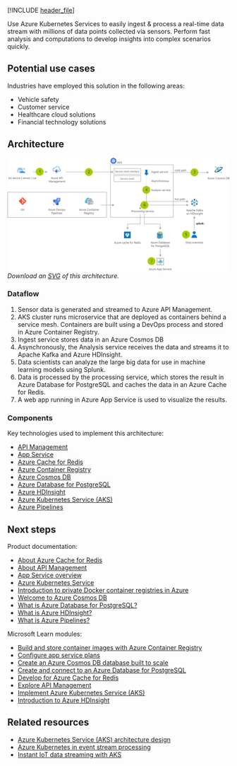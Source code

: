 [!INCLUDE [header_file](../../../includes/sol-idea-header.md)]

Use Azure Kubernetes Services to easily ingest & process a real-time data stream with millions of data points collected via sensors. Perform fast analysis and computations to develop insights into complex scenarios quickly.

## Potential use cases

Industries have employed this solution in the following areas:

- Vehicle safety
- Customer service
- Healthcare cloud solutions
- Financial technology solutions

## Architecture

![Architecture Diagram](../media/data-streaming-scenario.png)
*Download an [SVG](../media/data-streaming-scenario.svg) of this architecture.*

### Dataflow

1. Sensor data is generated and streamed to Azure API Management.
1. AKS cluster runs microservice that are deployed as containers behind a service mesh. Containers are built using a DevOps process and stored in Azure Container Registry.
1. Ingest service stores data in an Azure Cosmos DB
1. Asynchronously, the Analysis service receives the data and streams it to Apache Kafka and Azure HDInsight.
1. Data scientists can analyze the large big data for use in machine learning models using Splunk.
1. Data is processed by the processing service, which stores the result in Azure Database for PostgreSQL and caches the data in an Azure Cache for Redis.
1. A web app running in Azure App Service is used to visualize the results.

### Components

Key technologies used to implement this architecture:

- [API Management](https://azure.microsoft.com/services/api-management)
- [App Service](https://azure.microsoft.com/services/app-service)
- [Azure Cache for Redis](https://azure.microsoft.com/services/cache)
- [Azure Container Registry](https://azure.microsoft.com/services/container-registry)
- [Azure Cosmos DB](https://azure.microsoft.com/services/cosmos-db)
- [Azure Database for PostgreSQL](https://azure.microsoft.com/services/postgresql)
- [Azure HDInsight](https://azure.microsoft.com/services/hdinsight)
- [Azure Kubernetes Service (AKS)](https://azure.microsoft.com/services/kubernetes-service)
- [Azure Pipelines](https://azure.microsoft.com/services/devops/pipelines)

## Next steps

Product documentation:

- [About Azure Cache for Redis](/azure/azure-cache-for-redis/cache-overview)
- [About API Management](/azure/api-management/api-management-key-concepts)
- [App Service overview](/azure/app-service/overview)
- [Azure Kubernetes Service](/azure/aks/intro-kubernetes)
- [Introduction to private Docker container registries in Azure](/azure/container-registry/container-registry-intro)
- [Welcome to Azure Cosmos DB](/azure/cosmos-db/introduction)
- [What is Azure Database for PostgreSQL?](/azure/postgresql/overview)
- [What is Azure HDInsight?](/azure/hdinsight/hdinsight-overview)
- [What is Azure Pipelines?](/azure/devops/pipelines/get-started/what-is-azure-pipelines)

Microsoft Learn modules:

- [Build and store container images with Azure Container Registry](/learn/modules/build-and-store-container-images)
- [Configure app service plans](/learn/modules/configure-app-service-plans)
- [Create an Azure Cosmos DB database built to scale](/learn/modules/create-cosmos-db-for-scale)
- [Create and connect to an Azure Database for PostgreSQL](/learn/modules/create-connect-to-postgres)
- [Develop for Azure Cache for Redis](/learn/modules/develop-for-azure-cache-for-redis)
- [Explore API Management](/learn/modules/explore-api-management)
- [Implement Azure Kubernetes Service (AKS)](/learn/modules/implement-azure-kubernetes-service)
- [Introduction to Azure HDInsight](/learn/modules/intro-to-azure-hdinsight)

## Related resources

- [Azure Kubernetes Service (AKS) architecture design](../../reference-architectures/containers/aks-start-here.md)
- [Azure Kubernetes in event stream processing](serverless-event-processing-aks.yml)
- [Instant IoT data streaming with AKS](aks-iot-data-streaming.yml)
